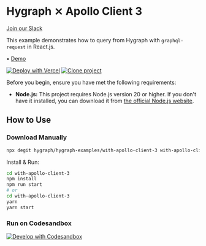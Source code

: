 # Hygraph ⨯ Apollo Client 3

[Join our Slack](https://slack.hygraph.com)

This example demonstrates how to query from Hygraph with `graphql-request` in React.js.

• [Demo](https://hygraph-with-apollo-client-3.vercel.app)

[![Deploy with Vercel](https://vercel.com/button)](https://vercel.com/import/project?template=https://github.com/hygraph/hygraph-examples/tree/master/with-apollo-client-3) [![Clone project](https://hygraph.com/button)](https://app.hygraph.com/clone/0ff23f7a41ce4da69a366ab299cc24d8)

Before you begin, ensure you have met the following requirements:

- **Node.js:** This project requires Node.js version 20 or higher. If you don't have it installed, you can download it from [the official Node.js website](https://nodejs.org/).

## How to Use

### Download Manually

```bash
npx degit hygraph/hygraph-examples/with-apollo-client-3 with-apollo-client-3
```

Install & Run:

```bash
cd with-apollo-client-3
npm install
npm run start
# or
cd with-apollo-client-3
yarn
yarn start
```

### Run on Codesandbox

[![Develop with Codesandbox](https://codesandbox.io/static/img/play-codesandbox.svg)](https://codesandbox.io/s/github/hygraph/hygraph-examples/tree/master/with-apollo-client-3)
